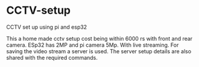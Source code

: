 # CCTV-setup
CCTV set up using pi and esp32

This a home made cctv setup cost being within 6000 rs with front and rear camera. ESp32 has 2MP and pi camera 5Mp. With live streaming. For saving the video stream a server is used. The server setup details are also shared with the required commands.
